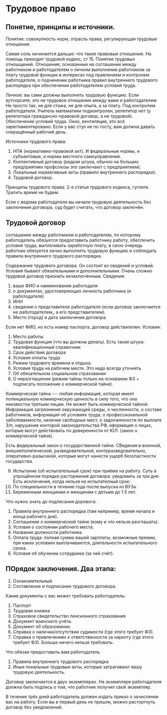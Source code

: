 # Трудовое право
## Понятие, принципы и источники.
Понятие: совокупность норм, отрасль права, регулирующая трудовые отношения.

Самая соль начинается дальше: что такое правовые отношение. На помощь приходит трудовой кодекс, ст 15.
Понятие трудовых отношщений. Отношения, основанные на соглашении между работником и работодателем о личном выполнении работником за плату трудовой функции в интересах под правлением и контролем работодателя, о подчинении работника правил внутреннего трудового распорядка при обеспечении работодателем условий труда.

Личное: вы сами должны выполнять трудовую функцию. Если аутсорсите, это не трудовое отношение между вами и работодателем
Не просто так, не для стажа, не для опыта, а за плату.
Под контролем работодателя. Учитель математики подконтролен, репетитор нет (у репетитора гражданско-правовой договор, а не трудовой).
Обеспечение условий труда. Окно, вентиляция, это всё зарегламентировано. Если у вас стул не по госту, вам должна давать сокращённый рабочий день.

Источники трудового права:
1. НПА (нормативно-правовой акт). И федеральные нормы, и субъектовые, и нормы местного самоуправления. 
2. Коллективный договор (редкая штука, обычно на больших предприятиях профсоюзы это заключают с предприятием).
3. Локальные нормативные акты (правило внутреннего распорядки).
4. Трудовой договор.

Принципы трудового права: 2-я статья трудового кодекса, гуглите. Тратить время не будем.

Если с ведома работодателя вы начали трудовую деятельность без заключения договора, суд будет считать, что договор заключён.

## Трудовой договор
соглашение между работником и работодателем, по которому работодатель обязуется предоставить работнику работу, обеспечить условия труда, выплачивать заработную плату, в свою очередь работник обязуется лично выполнять трудовую функцию и соблюдать правила внутреннего трудового распорядка.

Содержание трудового договора. Он состоит из сведений и условий. Условия бывают обязательными и дополнительными. Очень сложно трудовой договор признать незаключённым.
Сведения:
1. ваше ФИО и наименование работодаля
2. о документах, удостоверяющих личность работника (и работодателя)
3. ИНН
4. сведения о представителе работодателя (если договор заключается не работодателем,, а его представителем).
5. Место (город) и дата заключения договора.

Если нет ФИО, но есть номер паспорта, договор действителен.
Условия:
1. Место работы
2. Трудовая функция (что вы должны делать). Есть такая штука: квалификационный справочник
3. Срок действия договора
4. Условия оплаты труда
5. Режим трудового времени и отдыха.
6. Условия труда на рабочем месте. Это надо всегда уточнять
7. Об обязательном социальном страховании
8. О неразглашении (режим тайны только на основании ФЗ + подписать положение о коммерческой тайне).

Коммерческая тайна --- любая информация, которая имеет потенциальную коммерческую ценность в силу того, что она неизвестна третьим лицам.
Не может быть коммерческой тайной: Информация загрязнения окружающей среды, о численности, о составе работников, информация об условиях труда, о профессиональной заболеваемости, наличие свободных мест, о задолженности по выплате З/п, нарушение конторой законодательства РФ, иформация о лицах, которые могут действовать по доверенности от ЮЛ. (закон о коммерческой тайне).

Есть федеральный закон о государственной тайне. СВедения в военной, внешнеполитической, разведовательной, контрразведовательно, оперативно-разыскной, которые могут нанести ущерб безопастности государства.

9. Испытание (об испытательный срок) при приёме на работу. Суть в упрощённом порядке расторжения договора: уведомить за три дня.
Есть исключения, когда нельзя на испытателный срок:
1. По специальности в течение года после выпуска из ВУЗа.
2. Беременным женщинам и женщинам с детьми до 1.5 лет.

Что нужно знать до подписания доровога:
1. Правила внутреннего распорядка (там например, время начала и конца рабочего дня).
2. Соглашение о коммерческой тайне (кому и что нельзя разглашать).
3. Условия о состоянии рабочего места.
4. Название должности работника.
5. Оплата труда: полная сумма вашей зарплаты, возможные премии, при каких условиях выплачиваются, длительности испытательного срока.
6. Условия об обучении сотрудника (за чей счёт).


## ПОрядок заключения. Два этапа:
1. Ознакомительный.
2. Составление и подписание трудового договора.

Какие документы с вас может требовать работодатель:
1. Паспорт
2. Трудовая книжка
3. Страховое свидетельство пенсионного страхования
4. Документ воинского учёта.
5. Документ об образовании.
6. Справка о наличии/отсутствии судимости (где этого требует ФЗ).
7. Справка о привлечениях к ответственности за наркоту (где этого требует ФЗ).
Больше ничего нельзя требовать. 


Что обязан предоставить вам работодатель
1. Правила внутреннего трудового распорядка
2. Иные локальные трудовые акты, которые затрагивают вашу трудовую деятельность.

Договор заключается в двух экземплярах. На экземпляре работодателя должна быть подпись о том, что работник получил свой экземпляр.

В течение трёх дней работодатель должен издать приказ о зачислении вас на работу. Если вы в первый день не пришли, можно расторгнуть договор без уведомлений.
